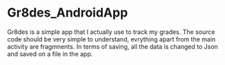 # Gr8des_AndroidApp

Gr8des is a simple app that I actually use to track my grades. The source code should be very simple to understand, evrything apart
from the main activity are fragmnents. In terms of saving, all the data is changed to Json and saved on a file in the app. 
